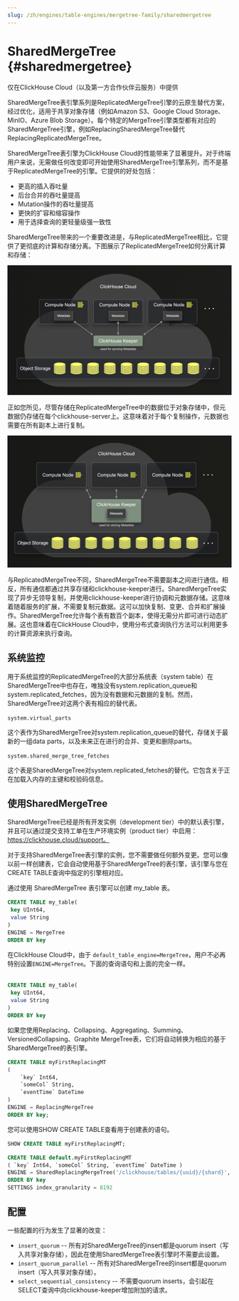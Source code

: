 ```yaml
---
slug: /zh/engines/table-engines/mergetree-family/sharedmergetree
---
```

# SharedMergeTree {#sharedmergetree}


仅在ClickHouse Cloud（以及第一方合作伙伴云服务）中提供

SharedMergeTree表引擎系列是ReplicatedMergeTree引擎的云原生替代方案，经过优化，适用于共享对象存储（例如Amazon S3、Google Cloud Storage、MinIO、Azure Blob Storage）。每个特定的MergeTree引擎类型都有对应的SharedMergeTree引擎，例如ReplacingSharedMergeTree替代ReplacingReplicatedMergeTree。

SharedMergeTree表引擎为ClickHouse Cloud的性能带来了显著提升。对于终端用户来说，无需做任何改变即可开始使用SharedMergeTree引擎系列，而不是基于ReplicatedMergeTree的引擎。它提供的好处包括：

- 更高的插入吞吐量
- 后台合并的吞吐量提高
- Mutation操作的吞吐量提高
- 更快的扩容和缩容操作
- 用于选择查询的更轻量级强一致性

SharedMergeTree带来的一个重要改进是，与ReplicatedMergeTree相比，它提供了更彻底的计算和存储分离。下图展示了ReplicatedMergeTree如何分离计算和存储：

![ReplicatedMergeTree Diagram](../../../images/shared-merge-tree-1.png)

正如您所见，尽管存储在ReplicatedMergeTree中的数据位于对象存储中，但元数据仍存储在每个clickhouse-server上。这意味着对于每个复制操作，元数据也需要在所有副本上进行复制。

![ReplicatedMergeTree Diagram](../../../images/shared-merge-tree-2.png)

与ReplicatedMergeTree不同，SharedMergeTree不需要副本之间进行通信。相反，所有通信都通过共享存储和clickhouse-keeper进行。SharedMergeTree实现了异步无领导复制，并使用clickhouse-keeper进行协调和元数据存储。这意味着随着服务的扩展，不需要复制元数据。这可以加快复制、变更、合并和扩展操作。SharedMergeTree允许每个表有数百个副本，使得无需分片即可进行动态扩展。这也意味着在ClickHouse Cloud中，使用分布式查询执行方法可以利用更多的计算资源来执行查询。


## 系统监控

用于系统监控的ReplicatedMergeTree的大部分系统表（system table）在SharedMergeTree中也存在，唯独没有system.replication_queue和system.replicated_fetches，因为没有数据和元数据的复制。然而，SharedMergeTree对这两个表有相应的替代表。

`system.virtual_parts`

这个表作为SharedMergeTree对system.replication_queue的替代，存储关于最新的一组data parts，以及未来正在进行的合并、变更和删除parts。

`system.shared_merge_tree_fetches`

这个表是SharedMergeTree对system.replicated_fetches的替代。它包含关于正在加载入内存的主键和校验码信息。

## 使用SharedMergeTree

SharedMergeTree已经是所有开发实例（development tier）中的默认表引擎，并且可以通过提交支持工单在生产环境实例（product tier）中启用：https://clickhouse.cloud/support。

对于支持SharedMergeTree表引擎的实例，您不需要做任何额外变更。您可以像以前一样创建表，它会自动使用基于SharedMergeTree的表引擎，该引擎与您在CREATE TABLE查询中指定的引擎相对应。

通过使用 SharedMergeTree 表引擎可以创建 my_table 表。

```sql
CREATE TABLE my_table(
 key UInt64,
 value String
)
ENGINE = MergeTree
ORDER BY key 
```

在ClickHouse Cloud中，由于 `default_table_engine=MergeTree`，用户不必再特别设置`ENGINE=MergeTree`。下面的查询语句和上面的完全一样。

```sql

CREATE TABLE my_table(
 key UInt64,
 value String
)
ORDER BY key 
```

如果您使用Replacing、Collapsing、Aggregating、Summing、VersionedCollapsing、Graphite MergeTree表，它们将自动转换为相应的基于SharedMergeTree的表引擎。

```sql
CREATE TABLE myFirstReplacingMT
(
    `key` Int64,
    `someCol` String,
    `eventTime` DateTime
)
ENGINE = ReplacingMergeTree
ORDER BY key;
```

您可以使用SHOW CREATE TABLE查看用于创建表的语句。

``` sql
SHOW CREATE TABLE myFirstReplacingMT;
```

```sql
CREATE TABLE default.myFirstReplacingMT 
( `key` Int64, `someCol` String, `eventTime` DateTime ) 
ENGINE = SharedReplacingMergeTree('/clickhouse/tables/{uuid}/{shard}', '{replica}') 
ORDER BY key 
SETTINGS index_granularity = 8192
```

## 配置

一些配置的行为发生了显著的改变：

- `insert_quorum` -- 所有对SharedMergeTree的insert都是quorum insert（写入共享对象存储），因此在使用SharedMergeTree表引擎时不需要此设置。
- `insert_quorum_parallel` -- 所有对SharedMergeTree的insert都是quorum insert（写入共享对象存储）。
- `select_sequential_consistency` -- 不需要quorum inserts，会引起在SELECT查询中向clickhouse-keeper增加附加的请求。
